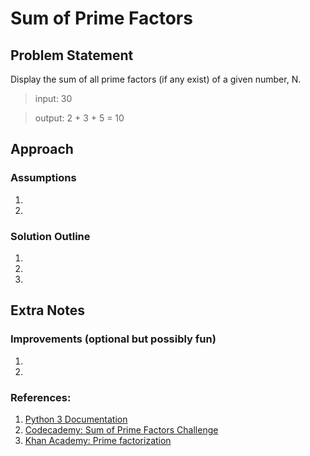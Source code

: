 # Sum of Prime Factors

## Problem Statement
Display the sum of all prime factors (if any exist) of a given number, N.

>input: 30

>output: 2 + 3 + 5 = 10


## Approach
### Assumptions
1. 
1. 


### Solution Outline
1. 
2. 
3. 


## Extra Notes
### Improvements (optional but possibly fun)
1. 
1. 


### References:
1. [Python 3 Documentation](https://docs.python.org/3/index.html)
1. [Codecademy: Sum of Prime Factors Challenge](https://discuss.codecademy.com/t/challenge-sum-of-prime-factors/81035)
1. [Khan Academy: Prime factorization](https://www.khanacademy.org/math/pre-algebra/pre-algebra-factors-multiples/pre-algebra-prime-factorization-prealg/v/prime-factorization)